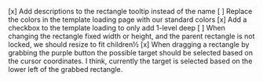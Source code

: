 [x] Add descriptions to the rectangle tooltip instead of the name
[ ] Replace the colors in the template loading page with our standard colors
[x] Add a checkbox to the template loading to only add 1-level deep
[ ] When changing the rectangle fixed width or height, and the parent rectangle is not locked, we should resize to fit children½
[x] When dragging a rectangle by grabbing the purple button the possible target should be selected based on the cursor coordinates. I think, currently the target is selected based on the lower left of the grabbed rectangle.